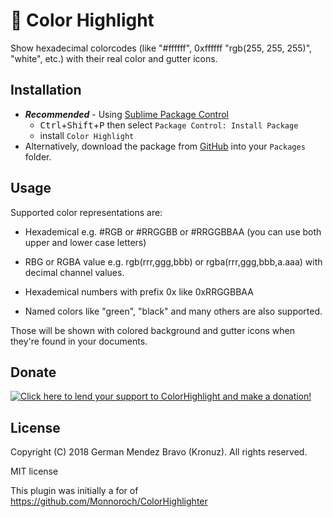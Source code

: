 # 🎨 Color Highlight

Show hexadecimal colorcodes (like "#ffffff", 0xffffff "rgb(255, 255, 255)",
"white", etc.) with their real color and gutter icons.


## Installation

- **_Recommended_** - Using [Sublime Package Control](https://packagecontrol.io "Sublime Package Control")
    - <kbd>Ctrl</kbd>+<kbd>Shift</kbd>+<kbd>P</kbd> then select `Package Control: Install Package`
    - install `Color Highlight`
- Alternatively, download the package from [GitHub](https://github.com/Kronuz/ColorHighlight "ColorHighlight") into your `Packages` folder.


## Usage

Supported color representations are:

- Hexademical e.g. #RGB or #RRGGBB or #RRGGBBAA (you can use both upper and lower case letters)

- RBG or RGBA value e.g. rgb(rrr,ggg,bbb) or rgba(rrr,ggg,bbb,a.aaa) with decimal channel values.

- Hexademical numbers with prefix 0x like 0xRRGGBBAA

- Named colors like "green", "black" and many others are also supported.


Those will be shown with colored background and gutter icons when they're found in
your documents.


## Donate

[![Click here to lend your support to ColorHighlight and make a donation!](https://www.paypalobjects.com/en_GB/i/btn/btn_donate_LG.gif)](https://www.paypal.me/Kronuz/25)


## License

Copyright (C) 2018 German Mendez Bravo (Kronuz). All rights reserved.

MIT license

This plugin was initially a for of https://github.com/Monnoroch/ColorHighlighter
